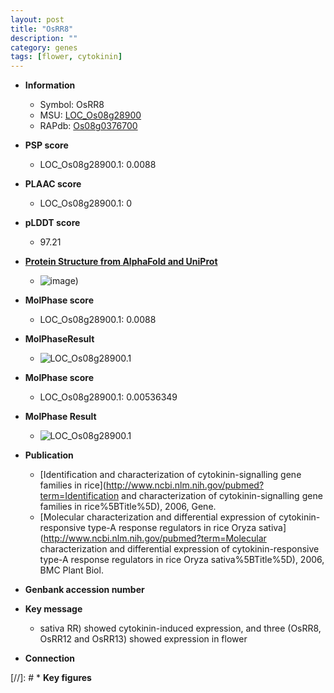 ```yaml
---
layout: post
title: "OsRR8"
description: ""
category: genes
tags: [flower, cytokinin]
---
```


* **Information**  
    + Symbol: OsRR8  
    + MSU: [LOC_Os08g28900](http://rice.plantbiology.msu.edu/cgi-bin/ORF_infopage.cgi?orf=LOC_Os08g28900)  
    + RAPdb: [Os08g0376700](http://rapdb.dna.affrc.go.jp/viewer/gbrowse_details/irgsp1?name=Os08g0376700)  

* **PSP score**  
    + LOC_Os08g28900.1: 0.0088 

* **PLAAC score**  
    + LOC_Os08g28900.1: 0 

* **pLDDT score**
    + 97.21

* **[Protein Structure from AlphaFold and UniProt](https://www.uniprot.org/uniprotkb/Q8GVV6/entry#structure)**
    + ![image](https://ricepsp.github.io/images/Q8/AF-Q8GVV6-F1.png))

* **MolPhase score**
    + LOC_Os08g28900.1: 0.0088

* **MolPhaseResult**
    + ![LOC_Os08g28900.1](https://ricepsp.github.io/pictures/LOC_Os08g/LOC_Os08g28900.1.png)

* **MolPhase score**
    + LOC_Os08g28900.1: 0.00536349

* **MolPhase Result**
    + ![LOC_Os08g28900.1](https://304243504.github.io/Pictures/LOC_Os08g/LOC_Os08g28900.1.png)

* **Publication**  
    + [Identification and characterization of cytokinin-signalling gene families in rice](http://www.ncbi.nlm.nih.gov/pubmed?term=Identification and characterization of cytokinin-signalling gene families in rice%5BTitle%5D), 2006, Gene.
    + [Molecular characterization and differential expression of cytokinin-responsive type-A response regulators in rice Oryza sativa](http://www.ncbi.nlm.nih.gov/pubmed?term=Molecular characterization and differential expression of cytokinin-responsive type-A response regulators in rice Oryza sativa%5BTitle%5D), 2006, BMC Plant Biol.

* **Genbank accession number**  

* **Key message**  
    + sativa RR) showed cytokinin-induced expression, and three (OsRR8, OsRR12 and OsRR13) showed expression in flower

* **Connection**  

[//]: # * **Key figures**  


